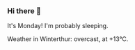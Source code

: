### Hi there :wave:

It's Monday! I'm probably sleeping.

Weather in Winterthur: overcast, at +13°C.
